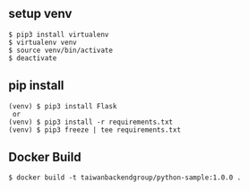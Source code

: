 ## setup venv
```
$ pip3 install virtualenv
$ virtualenv venv
$ source venv/bin/activate
$ deactivate
```

## pip install
```
(venv) $ pip3 install Flask
 or
(venv) $ pip3 install -r requirements.txt
(venv) $ pip3 freeze | tee requirements.txt
```

## Docker Build
```
$ docker build -t taiwanbackendgroup/python-sample:1.0.0 .
```